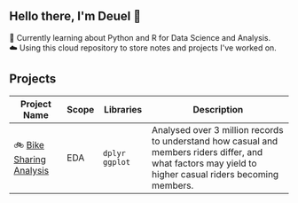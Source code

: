 ## Hello there, I'm Deuel 🐼

📝 Currently learning about Python and R for Data Science and Analysis.  
☁️ Using this cloud repository to store notes and projects I've worked on.

## Projects
| Project Name | Scope | Libraries | Description |
|---|---|---|---|
| 🚲 [Bike Sharing Analysis](https://htmlpreview.github.io/?https://github.com/Deuellau/Projects/blob/main/Google%20Capstone%20(Bike)/Google-Capstone-Bike.html) | EDA | `dplyr` `ggplot` | Analysed over 3 million records to understand how casual and members riders differ, and what factors may yield to higher casual riders becoming members.
